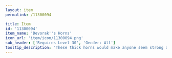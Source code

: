```yaml
---
layout: item
permalink: /11300094

title: Item
id: '11300094'
item_name: 'Devorak''s Horns'
icon_url: 'item/icon/11300094.png'
sub_header: ['Requires Level 30', 'Gender: All']
tooltip_description: 'These thick horns would make anyone seem strong and determined.'
---
```

